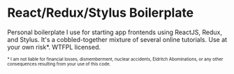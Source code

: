 # React/Redux/Stylus Boilerplate

Personal boilerplate I use for starting app frontends using ReactJS, Redux, and Stylus. It's a cobbled-together mixture of several online tutorials. Use at your own risk\*. WTFPL licensed.

<sup><sup>\* I am not liable for financial losses, dismemberment, nuclear accidents, Eldritch Abominations, or any other consequences resulting from your use of this code.</sup></sup>
